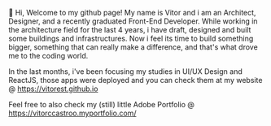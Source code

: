 👋 Hi, Welcome to my github page! My name is Vitor and i am an Architect, Designer, and a recently graduated Front-End Developer. 
While working in the architecture field for the last 4 years, i have draft, designed and built some buildings and infrastructures. Now i feel its time to build something bigger, something that can really make a difference, and that's what drove me to the coding world.

In the last months, i've been focusing my studies in UI/UX Design and ReactJS, those apps were deployed and you can check them at my website @ https://vitorest.github.io

Feel free to also check my (still) little Adobe Portfolio @ https://vitorccastroo.myportfolio.com/ 
